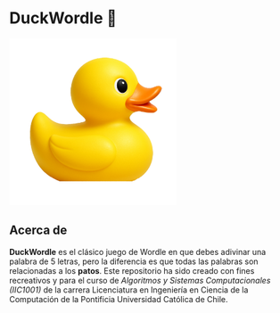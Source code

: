 # DuckWordle 🦆

<img alt="Pato" src="./assets/images/duck.png" width="300" height="300">

## Acerca de

**DuckWordle** es el clásico juego de Wordle en que debes adivinar una palabra de 5 letras, pero la diferencia es que todas las palabras son relacionadas a los **patos**. Este repositorio ha sido creado con fines recreativos y para el curso de *Algoritmos y Sistemas Computacionales (IIC1001)* de la carrera Licenciatura en Ingeniería en Ciencia de la Computación de la Pontificia Universidad Católica de Chile.